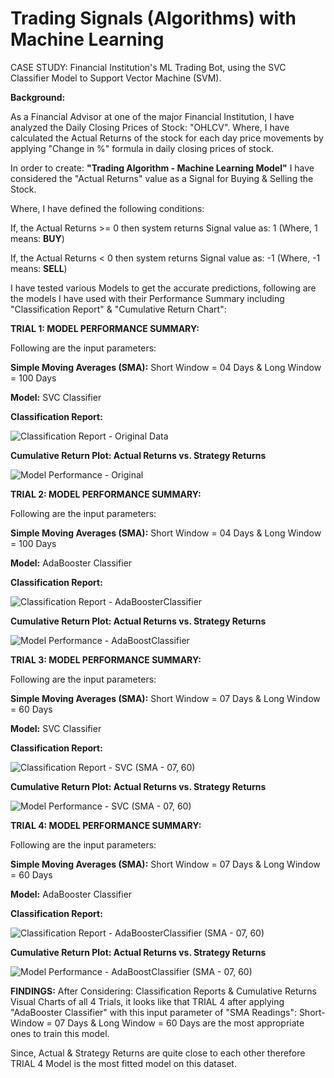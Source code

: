 # Trading Signals (Algorithms) with Machine Learning
CASE STUDY: Financial Institution's ML Trading Bot, using the SVC Classifier Model to Support Vector Machine (SVM).

**Background:**

As a Financial Advisor at one of the major Financial Institution, I have analyzed the Daily Closing Prices of Stock: "OHLCV". Where, I have calculated the Actual Returns of the stock for each day price movements by applying "Change in %" formula in daily closing prices of stock. 

In order to create: **"Trading Algorithm - Machine Learning Model"** I have considered the "Actual Returns" value as a Signal for Buying & Selling the Stock. 

Where, I have defined the following conditions:

If, the Actual Returns >= 0 then system returns Signal value as: 1 (Where, 1 means: **BUY**)

If, the Actual Returns < 0 then system returns Signal value as: -1 (Where, -1 means: **SELL**)


I have tested various Models to get the accurate predictions, following are the models I have used with their Performance Summary including "Classification Report" & "Cumulative Return Chart":




**TRIAL 1: MODEL PERFORMANCE SUMMARY:**

Following are the input parameters:

**Simple Moving Averages (SMA):**
Short Window = 04 Days & Long Window = 100 Days

**Model:**
SVC Classifier

**Classification Report:**


![Classification Report - Original Data](https://user-images.githubusercontent.com/86034323/135793798-b3f85bdc-195a-40a3-9055-b2c170a7f0d2.png)


**Cumulative Return Plot: Actual Returns vs. Strategy Returns**


![Model Performance - Original](https://user-images.githubusercontent.com/86034323/135791410-629e2fe1-d94f-43de-92cb-a3ba9cdb0562.png)


**TRIAL 2: MODEL PERFORMANCE SUMMARY:**

Following are the input parameters:

**Simple Moving Averages (SMA):**
Short Window = 04 Days & Long Window = 100 Days

**Model:**
AdaBooster Classifier

**Classification Report:**


![Classification Report - AdaBoosterClassifier](https://user-images.githubusercontent.com/86034323/135794139-91b2cbe4-afb5-45a4-a49a-7bef53bcd634.png)


**Cumulative Return Plot: Actual Returns vs. Strategy Returns**


![Model Performance - AdaBoostClassifier](https://user-images.githubusercontent.com/86034323/135794179-f2a902ed-f948-4445-82f9-cd352563abfa.png)



**TRIAL 3: MODEL PERFORMANCE SUMMARY:**

Following are the input parameters:

**Simple Moving Averages (SMA):**
Short Window = 07 Days & Long Window = 60 Days

**Model:**
SVC Classifier

**Classification Report:**


![Classification Report - SVC (SMA - 07, 60)](https://user-images.githubusercontent.com/86034323/135794354-6cef0a15-d364-40f5-a757-b43c19553184.png)


**Cumulative Return Plot: Actual Returns vs. Strategy Returns**


![Model Performance - SVC (SMA - 07, 60)](https://user-images.githubusercontent.com/86034323/135794383-9af3bc39-8703-488f-9f3e-edfe8060d374.png)



**TRIAL 4: MODEL PERFORMANCE SUMMARY:**

Following are the input parameters:

**Simple Moving Averages (SMA):**
Short Window = 07 Days & Long Window = 60 Days

**Model:**
AdaBooster Classifier

**Classification Report:**

![Classification Report - AdaBoosterClassifier (SMA - 07, 60)](https://user-images.githubusercontent.com/86034323/135794478-3d1e0219-e38c-4319-a7cd-ca453bbe9a29.png)


**Cumulative Return Plot: Actual Returns vs. Strategy Returns**


![Model Performance - AdaBoostClassifier (SMA - 07, 60)](https://user-images.githubusercontent.com/86034323/135794509-433614d3-2485-46a0-a99b-e260b77f87c3.png)



**FINDINGS:**
After Considering: Classification Reports & Cumulative Returns Visual Charts of all 4 Trials, it looks like that TRIAL 4 after applying "AdaBooster Classifier" with this input parameter of "SMA Readings": Short-Window = 07 Days & Long Window = 60 Days are the most appropriate ones to train this model. 

Since, Actual & Strategy Returns are quite close to each other therefore TRIAL 4 Model is the most fitted model on this dataset.
